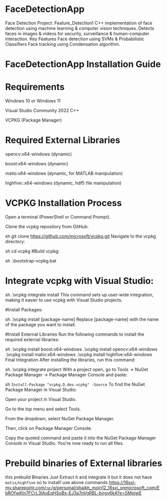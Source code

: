 # FaceDetectionApp
Face Detection Project: Feature_Detection1  C++ implementation of face detection using machine learning &amp; computer vision techniques. Detects faces in images &amp; videos for security, surveillance &amp; human-computer interaction.  Key Features  Face detection using SVMs &amp; Probabilistic Classifiers Face tracking using Condensation algorithm.


# FaceDetectionApp Installation Guide

# Requirements
Windows 10 or Windows 11

Visual Studio Community 2022 C++

VCPKG (Package Manager)

# Required External Libraries
opencv:x64-windows (dynamic)

boost:x64-windows (dynamic)

matio:x64-windows (dynamic, for MATLAB manipulation)

highfive::x64-windows (dynamic, hdf5 file manipulation)

# VCPKG Installation Process
Open a terminal (PowerShell or Command Prompt).

Clone the vcpkg repository from GitHub:

sh
git clone https://github.com/microsoft/vcpkg.git
Navigate to the vcpkg directory:

sh
cd vcpkg
#Build vcpkg:

sh
.\bootstrap-vcpkg.bat

# Integrate vcpkg with Visual Studio:
sh
.\vcpkg integrate install
This command sets up user-wide integration, making it easier to use vcpkg with Visual Studio projects.

#Install Packages:

sh
.\vcpkg install [package-name]
Replace [package-name] with the name of the package you want to install.

#Install External Libraries
Run the following commands to install the required external libraries:

sh
.\vcpkg install boost:x64-windows
.\vcpkg install opencv:x64-windows
.\vcpkg install matio:x64-windows
.\vcpkg install highfive:x64-windows
Final Integration
After installing the libraries, run this command:

sh
.\vcpkg integrate project
With a project open, go to Tools -> NuGet Package Manager -> Package Manager Console and paste:

sh
```Install-Package "vcpkg.D.dev.vcpkg" -Source```
To find the NuGet Package Manager in Visual Studio:

Open your project in Visual Studio.

Go to the top menu and select Tools.

From the dropdown, select NuGet Package Manager.

Then, click on Package Manager Console.

Copy the quoted command and paste it into the NuGet Package Manager Console in Visual Studio. You're now ready to run all files.

# Prebuild binaries of External libraries
 this prebuild Binaries Just Extract it and integrate it but it does not have ``matio``,``highfive`` so to install! use above commands
https://16sxj-my.sharepoint.com/:u:/g/personal/shaikh_moin12_16sxj_onmicrosoft_com/EbROfwKln7FCrL3lAoEqHSoBx-EJ3a7nVgRBL-bjrgy6kA?e=SMpjwE
